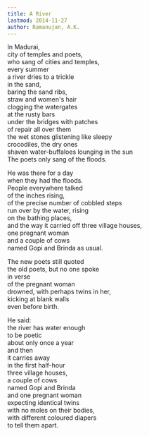 ```yaml
---
title: A River
lastmod: 2014-11-27
author: Ramanujan, A.K.
---
```


In Madurai,  
city of temples and poets,  
who sang of cities and temples,  
every summer  
a river dries to a trickle  
in the sand,  
baring the sand ribs,  
straw and women's hair  
clogging the watergates  
at the rusty bars  
under the bridges with patches  
of repair all over them  
the wet stones glistening like sleepy  
crocodiles, the dry ones  
shaven water-buffaloes lounging in the sun  
The poets only sang of the floods.  

He was there for a day  
when they had the floods.  
People everywhere talked  
of the inches rising,  
of the precise number of cobbled steps  
run over by the water, rising  
on the bathing places,  
and the way it carried off three village houses,  
one pregnant woman  
and a couple of cows  
named Gopi and Brinda as usual.  

The new poets still quoted  
the old poets, but no one spoke  
in verse  
of the pregnant woman  
drowned, with perhaps twins in her,  
kicking at blank walls  
even before birth.  

He said:  
the river has water enough  
to be poetic  
about only once a year  
and then  
it carries away  
in the first half-hour  
three village houses,  
a couple of cows  
named Gopi and Brinda  
and one pregnant woman  
expecting identical twins  
with no moles on their bodies,  
with different coloured diapers  
to tell them apart.  


